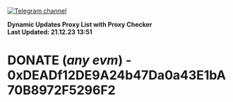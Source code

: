 [![Telegram channel](https://img.shields.io/endpoint?url=https://runkit.io/damiankrawczyk/telegram-badge/branches/master?url=https://t.me/n4z4v0d)](https://t.me/n4z4v0d) 

**Dynamic Updates Proxy List with Proxy Checker**  
**Last Updated: 21.12.23 13:51**

# DONATE (_any evm_) - 0xDEADf12DE9A24b47Da0a43E1bA70B8972F5296F2

